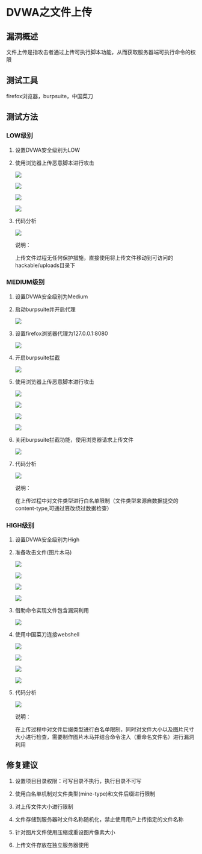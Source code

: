 # DVWA之文件上传 #

## 漏洞概述 ##

文件上传是指攻击者通过上传可执行脚本功能，从而获取服务器端可执行命令的权限

## 测试工具 ##

firefox浏览器，burpsuite，中国菜刀

## 测试方法 ##

### LOW级别 ###

1. 设置DVWA安全级别为LOW

2. 使用浏览器上传恶意脚本进行攻击

    ![](media/06.01.png)

    ![](media/06.02.png)

    ![](media/06.03.png)

    ![](media/06.04.png)

3. 代码分析

    ![](media/06.05.png)

    说明：

    上传文件过程无任何保护措施，直接使用将上传文件移动到可访问的hackable/uploads目录下

### MEDIUM级别 ###

1. 设置DVWA安全级别为Medium

2. 启动burpsuite并开启代理

    ![](media/06.06.png)

3. 设置firefox浏览器代理为127.0.0.1:8080

    ![](media/06.07.png)

4. 开启burpsuite拦截

    ![](media/06.08.png)

5. 使用浏览器上传恶意脚本进行攻击

    ![](media/06.09.png)

    ![](media/06.10.png)

    ![](media/06.11.png)

    ![](media/06.12.png)

6. 关闭burpsuite拦截功能，使用浏览器请求上传文件

    ![](media/06.13.png)

7. 代码分析

    ![](media/06.14.png)

    说明：

    在上传过程中对文件类型进行白名单限制（文件类型来源自数据提交的content-type,可通过篡改绕过数据检查）

### HIGH级别 ###

1. 设置DVWA安全级别为High

2. 准备攻击文件(图片木马)

    ![](media/06.15.png)

    ![](media/06.16.png)

    ![](media/06.17.png)

    ![](media/06.18.png)

3.  借助命令实现文件包含漏洞利用

    ![](media/06.19.png)

4.  使用中国菜刀连接webshell

    ![](media/06.20.png)

    ![](media/06.21.png)

    ![](media/06.22.png)

    ![](media/06.23.png)

5.  代码分析

    ![](media/06.24.png)

    说明：

    在上传过程中对文件后缀类型进行白名单限制，同时对文件大小以及图片尺寸大小进行检查，需要制作图片木马并结合命令注入（重命名文件名）进行漏洞利用

## 修复建议 ##

1. 设置项目目录权限：可写目录不执行，执行目录不可写

2. 使用白名单机制对文件类型(mine-type)和文件后缀进行限制

3. 对上传文件大小进行限制

4. 文件存储到服务器时文件名称随机化，禁止使用用户上传指定的文件名称

5. 针对图片文件使用压缩或重设图片像素大小

6. 上传文件存放在独立服务器使用
